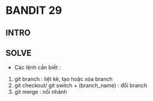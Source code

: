 # BANDIT 29

## INTRO

## SOLVE

- Các lệnh cần biết :

1. git branch : liệt kê, tạo hoặc xóa branch 
2. git checkout/ git switch + (branch_name) : đổi branch
3. git merge : nối nhánh

 